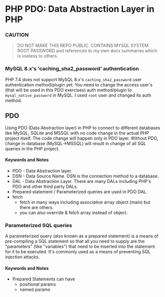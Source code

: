 # PHP PDO: Data Abstraction Layer in PHP

### CAUTION
> DO NOT MAKE THIS REPO PUBLIC. CONTAINS MYSQL SYSTEM ROOT PASSWORD and references to my own docx summaries which is useless to others.

### MySQL 8.x's 'caching_sha2_password' authentication
PHP 7.4 does not support MySQL 8.x's ```caching_sha2_password``` user authentication method/plugin yet. You need to change the access user's (that will be used in this PDO exercises) auth method/plugin to ```mysql_native_password``` in MySQL. I used ```root``` user and changed its auth method.

## PDO 
Using PDO (Data Abstraction layer) in PHP to connect to different databases like MySQL, SQLite and MSSQL with no code change in the actual PHP project itself. The code change will happen only in PDO layer. Without PDO, change in database (MySQL->MSSQL) will result in change of all SQL queries in the PHP project.

#### Keywords and Notes
- PDO - Data Abstraction layer.
- DSN - Data Source Name. DSN is the connection method to a database.
- DAL - Data Abstraction Layer. There are many DALs including PHP's PDO and other third party DALs.
- Prepared statement / Parameterized queries are used in PDO DAL.
- fetch 
  - fetch in many ways including associative array object (main) but there are others.
  - you can also override & fetch array instead of object.

 ### Parameterized SQL queries
 A parameterized query (also known as a prepared statement) is a means of pre-compiling a SQL statement so that all you need to supply are the "parameters" (like "variables") that need to be inserted into the statement for it to be executed. It's commonly used as a means of preventing SQL injection attacks.

#### Keywords and Notes
- Prepared Statements can have
  - positional params
  - named params